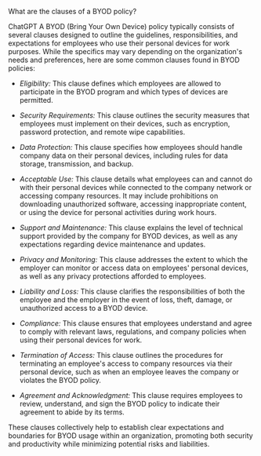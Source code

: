 What are the clauses of a BYOD policy?

ChatGPT
A BYOD (Bring Your Own Device) policy typically consists of several clauses designed to outline the guidelines, responsibilities, and expectations for employees who use their personal devices for work purposes. While the specifics may vary depending on the organization's needs and preferences, here are some common clauses found in BYOD policies:

* *Eligibility:* This clause defines which employees are allowed to participate in the BYOD program and which types of devices are permitted.

* *Security Requirements:* This clause outlines the security measures that employees must implement on their devices, such as encryption, password protection, and remote wipe capabilities.

* *Data Protection:* This clause specifies how employees should handle company data on their personal devices, including rules for data storage, transmission, and backup.

* *Acceptable Use:* This clause details what employees can and cannot do with their personal devices while connected to the company network or accessing company resources. It may include prohibitions on downloading unauthorized software, accessing inappropriate content, or using the device for personal activities during work hours.

* *Support and Maintenance:* This clause explains the level of technical support provided by the company for BYOD devices, as well as any expectations regarding device maintenance and updates.

* *Privacy and Monitoring:* This clause addresses the extent to which the employer can monitor or access data on employees' personal devices, as well as any privacy protections afforded to employees.

* *Liability and Loss:* This clause clarifies the responsibilities of both the employee and the employer in the event of loss, theft, damage, or unauthorized access to a BYOD device.

* *Compliance:* This clause ensures that employees understand and agree to comply with relevant laws, regulations, and company policies when using their personal devices for work.

* *Termination of Access:* This clause outlines the procedures for terminating an employee's access to company resources via their personal device, such as when an employee leaves the company or violates the BYOD policy.

* *Agreement and Acknowledgment:* This clause requires employees to review, understand, and sign the BYOD policy to indicate their agreement to abide by its terms.

These clauses collectively help to establish clear expectations and boundaries for BYOD usage within an organization, promoting both security and productivity while minimizing potential risks and liabilities.
